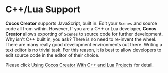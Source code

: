 # C++/Lua Support

__Cocos Creator__ supports JavaScript, built in. Edit your `Scenes` and source code all from within. However, If you are a C++ or Lua developer, __Cocos Creator__ allows exporting of `Scenes` to source code for further development. Why isn't C++ built in, you ask? There is no need to re-invent the wheel. There are many really good development environments out there. Writing a text editor is no trivial task. For this reason, it is best to allow developers to edit source code in the editor of their choice.

Please click [Using Cocos Creator With C++ and Lua Projects](../../../../cocos2d-x/en/editors_and_tools/creator_to_cocos2dx.html) for detail.